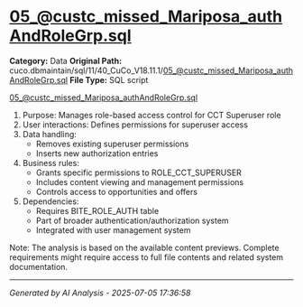 # 05_@custc_missed_Mariposa_authAndRoleGrp.sql

**Category:** Data
**Original Path:** cuco.dbmaintain/sql/11/40_CuCo_V18.11.1/05_@custc_missed_Mariposa_authAndRoleGrp.sql
**File Type:** SQL script

05_@custc_missed_Mariposa_authAndRoleGrp.sql
1. Purpose: Manages role-based access control for CCT Superuser role
2. User interactions: Defines permissions for superuser access
3. Data handling:
   - Removes existing superuser permissions
   - Inserts new authorization entries
4. Business rules:
   - Grants specific permissions to ROLE_CCT_SUPERUSER
   - Includes content viewing and management permissions
   - Controls access to opportunities and offers
5. Dependencies:
   - Requires BITE_ROLE_AUTH table
   - Part of broader authentication/authorization system
   - Integrated with user management system

Note: The analysis is based on the available content previews. Complete requirements might require access to full file contents and related system documentation.

---
*Generated by AI Analysis - 2025-07-05 17:36:58*
